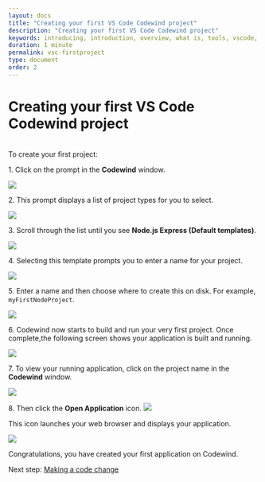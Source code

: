 ```yaml
---
layout: docs
title: "Creating your first VS Code Codewind project"
description: "Creating your first VS Code Codewind project"
keywords: introducing, introduction, overview, what is, tools, vscode, visual, studio, code, java, microprofile, spring, node, nodejs, node.js, javascript, Codewind for VS Code, tools, view, debug, integrate, open a shell session, toggle auto build, manually build, scope VS Code workspace, disable, enable, delete
duration: 1 minute
permalink: vsc-firstproject
type: document
order: 2
---
```

# Creating your first VS Code Codewind project
<br/>
To create your first project:

1\. Click on the prompt in the **Codewind** window.

![](images/createproject.png)

2\. This prompt displays a list of project types for you to select. 

![](images/listtemplates.png)

3\. Scroll through the list until you see **Node.js Express (Default templates)**.

![](images/nodetemplate.png)

4\. Selecting this template prompts you to enter a name for your project.

![](images/projectname.png)

5\. Enter a name and then choose where to create this on disk. For example, `myFirstNodeProject`.

![](images/projloc.png)

6\. Codewind now starts to build and run your very first project. Once complete,the following screen shows your application is built and running.

![](images/allbuilt.png)

7\. To view your running application, click on the project name in the **Codewind** window. 

![](images/launch.png)

8\. Then click the **Open Application** icon.
![](images/launchicon.png)

This icon launches your web browser and displays your application.

![](images/runningapp.svg)

Congratulations, you have created your first application on Codewind.

Next step: [Making a code change](vsc-codechange.html)


